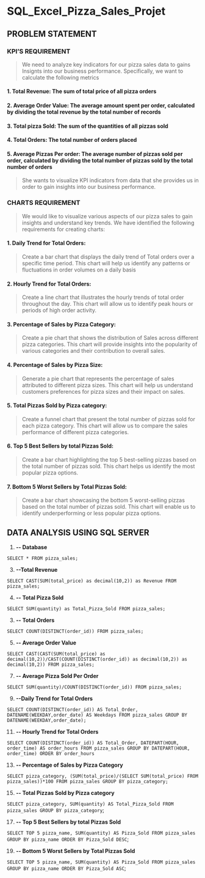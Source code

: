 # SQL_Excel_Pizza_Sales_Projet

## PROBLEM STATEMENT
### KPI’S REQUIREMENT
> We need to analyze key indicators for our pizza sales data to gains Insignts into our business performance. Specifically, we want to calculate the following metrics

#### 1. Total Revenue: The sum of total price of all pizza orders
#### 2.	Average Order Value: The average amount spent per order, calculated by dividing the total revenue by the total number of records
#### 3.	Total pizza Sold: The sum of the quantities of all pizzas sold
#### 4.	Total Orders: The total number of orders placed
#### 5.	Average Pizzas Per order: The average number of pizzas sold per order, calculated by dividing the total number of pizzas sold by the total number of orders
> She wants to visualize KPI indicators from data that she provides us in order to gain insights into our business performance.
### CHARTS REQUIREMENT
> We would like to visualize various aspects of our pizza sales to gain insights and understand key trends. We have identified the following requirements for creating charts:
#### 1.	Daily Trend for Total Orders:
> Create a bar chart that displays the daily trend of Total orders over a specific time period. This chart will help us identify any patterns or fluctuations in order volumes on a daily basis
#### 2.	Hourly Trend for Total Orders:
> Create a line chart that illustrates the hourly trends of total order throughout the day. This chart will allow us to identify peak hours or periods of high order activity.
#### 3.	Percentage of Sales by Pizza Category:
> Create a pie chart that shows the distribution of Sales across different pizza categories. This chart will provide insights into the popularity of various categories and their contribution to overall sales.
#### 4.	Percentage of Sales by Pizza Size:
> Generate a pie chart that represents the percentage of sales attributed to different pizza sizes. This chart will help us understand customers preferences for pizza sizes and their impact on sales.
#### 5.	Total Pizzas Sold by Pizza category:
> Create a funnel chart that present the total number of pizzas sold for each pizza category. This chart will allow us to compare the sales performance of different pizza categories.
#### 6.	Top 5 Best Sellers by total Pizzas Sold:
> Create a bar chart highlighting the top 5 best-selling pizzas based on the total number of pizzas sold. This chart helps us identify the most popular pizza options.
#### 7.	Bottom 5 Worst Sellers by Total Pizzas Sold:
> Create a bar chart showcasing the bottom 5 worst-selling pizzas based on the total number of pizzas sold. This chart will enable us to identify underperforming or less popular pizza options.

## DATA ANALYSIS USING SQL SERVER

1. **-- Database**
   
`SELECT * FROM pizza_sales;`

3. **--Total Revenue**
   
`SELECT CAST(SUM(total_price) as decimal(10,2)) as Revenue FROM pizza_sales;`

4. **-- Total Pizza Sold**
   
`SELECT SUM(quantity) as Total_Pizza_Sold FROM pizza_sales;`

3. **-- Total Orders**
   
`SELECT COUNT(DISTINCT(order_id)) FROM pizza_sales;`

5. **-- Average Order Value**

`SELECT CAST(CAST(SUM(total_price) as decimal(10,2))/CAST(COUNT(DISTINCT(order_id)) as decimal(10,2)) as decimal(10,2)) FROM pizza_sales;`

7. **-- Average Pizza Sold Per Order**

`SELECT SUM(quantity)/COUNT(DISTINCT(order_id)) FROM pizza_sales;`

9. **--Daily Trend for Total Orders**

`SELECT COUNT(DISTINCT(order_id)) AS Total_Order, DATENAME(WEEKDAY,order_date) AS Weekdays FROM pizza_sales GROUP BY DATENAME(WEEKDAY,order_date);`

11. **-- Hourly Trend for Total Orders**
    
`SELECT COUNT(DISTINCT(order_id)) AS Total_Order, DATEPART(HOUR, order_time) AS order_hours FROM pizza_sales GROUP BY DATEPART(HOUR, order_time) ORDER BY order_hours`

13. **-- Percentage of Sales by Pizza Category**
    
`SELECT pizza_category, (SUM(total_price)/(SELECT SUM(total_price) FROM pizza_sales))*100 FROM pizza_sales GROUP BY pizza_category;`

15. **-- Total Pizzas Sold by Pizza category**
    
`SELECT pizza_category, SUM(quantity) AS Total_Pizza_Sold FROM pizza_sales GROUP BY pizza_category`;

17. **-- Top 5 Best Sellers by total Pizzas Sold**
    
`SELECT TOP 5 pizza_name, SUM(quantity) AS Pizza_Sold FROM pizza_sales GROUP BY pizza_name ORDER BY Pizza_Sold DESC`;

19. **-- Bottom 5 Worst Sellers by Total Pizzas Sold**
    
`SELECT TOP 5 pizza_name, SUM(quantity) AS Pizza_Sold FROM pizza_sales GROUP BY pizza_name ORDER BY Pizza_Sold ASC`;

